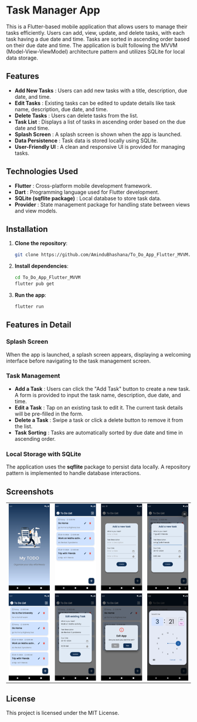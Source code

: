 # Task Manager App
This is a Flutter-based mobile application that allows users to manage their tasks efficiently. Users can add, view, update, and delete tasks, with each task having a due date and time. Tasks are sorted in ascending order based on their due date and time. The application is built following the MVVM (Model-View-ViewModel) architecture pattern and utilizes SQLite for local data storage.

## Features

- **Add New Tasks** : Users can add new tasks with a title, description, due date, and time.
- **Edit Tasks** : Existing tasks can be edited to update details like task name, description, due date, and time.
- **Delete Tasks** : Users can delete tasks from the list.
- **Task List** : Displays a list of tasks in ascending order based on the due date and time.
- **Splash Screen** : A splash screen is shown when the app is launched.
- **Data Persistence** : Task data is stored locally using SQLite.
- **User-Friendly UI** : A clean and responsive UI is provided for managing tasks.


## Technologies Used

- **Flutter** : Cross-platform mobile development framework.
- **Dart** : Programming language used for Flutter development.
- **SQLite (sqflite package)** : Local database to store task data.
- **Provider** : State management package for handling state between views and view models.

## Installation

1. **Clone the repository**:

    ```bash
    git clone https://github.com/AminduBhashana/To_Do_App_Flutter_MVVM.git
    ```

2. **Install dependencies**:

    ```bash
    cd To_Do_App_Flutter_MVVM
    flutter pub get
    ```

3. **Run the app**:

    ```bash
    flutter run
    ```

## Features in Detail

### Splash Screen
When the app is launched, a splash screen appears, displaying a welcoming interface before navigating to the task management screen.

### Task Management
- **Add a Task** : Users can click the "Add Task" button to create a new task. A form is provided to input the task name, description, due date, and time.
- **Edit a Task** : Tap on an existing task to edit it. The current task details will be pre-filled in the form.
- **Delete a Task** : Swipe a task or click a delete button to remove it from the list.
- **Task Sorting** : Tasks are automatically sorted by due date and time in ascending order.

### Local Storage with SQLite
The application uses the **sqflite** package to persist data locally. A repository pattern is implemented to handle database interactions.

## Screenshots

<table>
  <tr>
    <td><img src="Screenshots/Screenshot_1.png" alt="Screenshot1" width="200"/></td>
    <td><img src="Screenshots/Screenshot_2.png" alt="Screenshot2" width="200"/></td>
    <td><img src="Screenshots/Screenshot_3.png" alt="Screenshot3" width="200"/></td>
    <td><img src="Screenshots/Screenshot_4.png" alt="Screenshot4" width="200"/></td>
  </tr>
  <tr>
    <td><img src="Screenshots/Screenshot_5.png" alt="Screenshot5" width="200"/></td>
    <td><img src="Screenshots/Screenshot_6.png" alt="Screenshot6" width="200"/></td>
    <td><img src="Screenshots/Screenshot_7.png" alt="Screenshot7" width="200"/></td>
    <td><img src="Screenshots/Screenshot_8.png" alt="Screenshot8" width="200"/></td>
  </tr>
</table>

## License
This project is licensed under the MIT License.          

